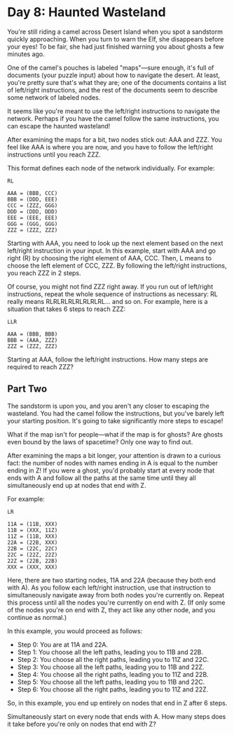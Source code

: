 # Day 8: Haunted Wasteland

You're still riding a camel across Desert Island when you spot a sandstorm quickly approaching. When
you turn to warn the Elf, she disappears before your eyes! To be fair, she had just finished warning
you about ghosts a few minutes ago.

One of the camel's pouches is labeled "maps"—sure enough, it's full of documents (your puzzle
input) about how to navigate the desert. At least, you're pretty sure that's what they are; one of
the documents contains a list of left/right instructions, and the rest of the documents seem to
describe some network of labeled nodes.

It seems like you're meant to use the left/right instructions to navigate the network. Perhaps if
you have the camel follow the same instructions, you can escape the haunted wasteland!

After examining the maps for a bit, two nodes stick out: AAA and ZZZ. You feel like AAA is where you
are now, and you have to follow the left/right instructions until you reach ZZZ.

This format defines each node of the network individually. For example:

```
RL

AAA = (BBB, CCC)
BBB = (DDD, EEE)
CCC = (ZZZ, GGG)
DDD = (DDD, DDD)
EEE = (EEE, EEE)
GGG = (GGG, GGG)
ZZZ = (ZZZ, ZZZ)
```

Starting with AAA, you need to look up the next element based on the next left/right instruction in
your input. In this example, start with AAA and go right (R) by choosing the right element of AAA,
CCC. Then, L means to choose the left element of CCC, ZZZ. By following the left/right instructions,
you reach ZZZ in 2 steps.

Of course, you might not find ZZZ right away. If you run out of left/right instructions, repeat the
whole sequence of instructions as necessary: RL really means RLRLRLRLRLRLRLRL... and so on. For
example, here is a situation that takes 6 steps to reach ZZZ:

```
LLR

AAA = (BBB, BBB)
BBB = (AAA, ZZZ)
ZZZ = (ZZZ, ZZZ)
```

Starting at AAA, follow the left/right instructions. How many steps are required to reach ZZZ?

## Part Two

The sandstorm is upon you, and you aren't any closer to escaping the wasteland. You had the camel
follow the instructions, but you've barely left your starting position. It's going to take
significantly more steps to escape!

What if the map isn't for people—what if the map is for ghosts? Are ghosts even bound by the laws of
spacetime? Only one way to find out.

After examining the maps a bit longer, your attention is drawn to a curious fact: the number of
nodes with names ending in A is equal to the number ending in Z! If you were a ghost, you'd probably
start at every node that ends with A and follow all the paths at the same time until they all
simultaneously end up at nodes that end with Z.

For example:

```
LR

11A = (11B, XXX)
11B = (XXX, 11Z)
11Z = (11B, XXX)
22A = (22B, XXX)
22B = (22C, 22C)
22C = (22Z, 22Z)
22Z = (22B, 22B)
XXX = (XXX, XXX)
```

Here, there are two starting nodes, 11A and 22A (because they both end with A). As you follow each
left/right instruction, use that instruction to simultaneously navigate away from both nodes you're
currently on. Repeat this process until all the nodes you're currently on end with Z. (If only
some of the nodes you're on end with Z, they act like any other node, and you continue as normal.)

In this example, you would proceed as follows:

* Step 0: You are at 11A and 22A.
* Step 1: You choose all the left paths, leading you to 11B and 22B.
* Step 2: You choose all the right paths, leading you to 11Z and 22C.
* Step 3: You choose all the left paths, leading you to 11B and 22Z.
* Step 4: You choose all the right paths, leading you to 11Z and 22B.
* Step 5: You choose all the left paths, leading you to 11B and 22C.
* Step 6: You choose all the right paths, leading you to 11Z and 22Z.

So, in this example, you end up entirely on nodes that end in Z after 6 steps.

Simultaneously start on every node that ends with A.
How many steps does it take before you're only on nodes that end with Z?
